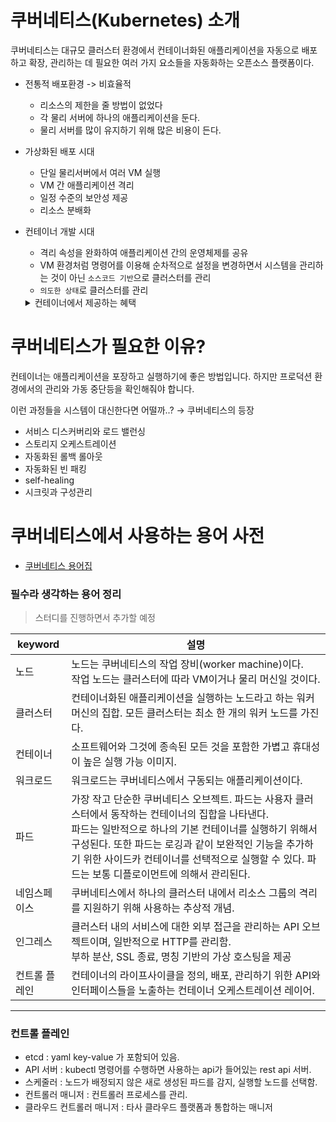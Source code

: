 # 쿠버네티스(Kubernetes) 소개

쿠버네티스는 대규모 클러스터 환경에서 컨테이너화된 애플리케이션을 자동으로 배포하고 확장, 관리하는 데 필요한 여러 가지 요소들을 자동화하는 오픈소스 플랫폼이다.

- 전통적 배포환경 -> 비효율적
  - 리소스의 제한을 줄 방법이 없었다
  - 각 물리 서버에 하나의 애플리케이션을 둔다.
  - 물리 서버를 많이 유지하기 위해 많은 비용이 든다.
  

- 가상화된 배포 시대
  - 단일 물리서버에서 여러 VM 실행
  - VM 간 애플리케이션 격리
  - 일정 수준의 보안성 제공
  - 리소스 분배화


- 컨테이너 개발 시대
  - 격리 속성을 완화하여 애플리케이션 간의 운영체제를 공유
  - VM 환경처럼 명령어를 이용해 순차적으로 설정을 변경하면서 시스템을 관리하는 것이 아닌 `소스코드 기반`으로 클러스터를 관리
  - `의도한 상태`로 클러스터를 관리
  <details>
    <summary>컨테이너에서 제공하는 혜택</summary>
    <ul>
    <li>기민한 애플리케이션 생성과 배포: VM 이미지를 사용하는 것에 비해 컨테이너 이미지 생성이 보다 쉽고 효율적임.</li>
    <li>지속적인 개발, 통합 및 배포: 안정적이고 주기적으로 컨테이너 이미지를 빌드해서 배포할 수 있고 (이미지의 불변성 덕에) 빠르고 효율적으로 롤백할 수 있다.</li>
    <li>개발과 운영의 관심사 분리: 배포 시점이 아닌 빌드/릴리스 시점에 애플리케이션 컨테이너 이미지를 만들기 때문에, 애플리케이션이 인프라스트럭처에서 분리된다.</li>
    <li>가시성(observability): OS 수준의 정보와 메트릭에 머무르지 않고, 애플리케이션의 헬스와 그 밖의 시그널을 볼 수 있다.</li>
    <li>개발, 테스팅 및 운영 환경에 걸친 일관성: 랩탑에서도 클라우드에서와 동일하게 구동된다.</li>
    <li>클라우드 및 OS 배포판 간 이식성: Ubuntu, RHEL, CoreOS, 온-프레미스, 주요 퍼블릭 클라우드와 어디에서든 구동된다.</li>
    <li>애플리케이션 중심 관리: 가상 하드웨어 상에서 OS를 실행하는 수준에서 논리적인 리소스를 사용하는 OS 상에서 애플리케이션을 실행하는 수준으로 추상화 수준이 높아진다.</li>
    <li>느슨하게 커플되고, 분산되고, 유연하며, 자유로운 마이크로서비스: 애플리케이션은 단일 목적의 머신에서 모놀리식 스택으로 구동되지 않고 보다 작고 독립적인 단위로 쪼개져서 동적으로 배포되고 관리될 수 있다.</li>
    <li>리소스 격리: 애플리케이션 성능을 예측할 수 있다.</li>
    <li>리소스 사용량: 고효율 고집적.</li>
    </ul>
  </details>


# 쿠버네티스가 필요한 이유?

컨테이너는 애플리케이션을 포장하고 실행하기에 좋은 방법입니다. 하지만 프로덕션 환경에서의 관리와 가동 중단등을 확인해줘야 합니다.

이런 과정들을 시스템이 대신한다면 어떨까..? → 쿠버네티스의 등장

- 서비스 디스커버리와 로드 밸런싱
- 스토리지 오케스트레이션
- 자동화된 롤백 롤아웃
- 자동화된 빈 패킹
- self-healing
- 시크릿과 구성관리


# 쿠버네티스에서 사용하는 용어 사전
- [쿠버네티스 용어집](https://kubernetes.io/ko/docs/reference/glossary/?all=true)
  
### 필수라 생각하는 용어 정리
> 스터디를 진행하면서 추가할 예정

| keyword | 설명                                                                                                                                                                                     |
|---------|----------------------------------------------------------------------------------------------------------------------------------------------------------------------------------------|
| 노드      | 노드는 쿠버네티스의 작업 장비(worker machine)이다.<br/>작업 노드는 클러스터에 따라 VM이거나 물리 머신일 것이다.                                                                                                              |
| 클러스터    | 컨테이너화된 애플리케이션을 실행하는 노드라고 하는 워커 머신의 집합. 모든 클러스터는 최소 한 개의 워커 노드를 가진다.                                                                                                                    |
| 컨테이너    | 소프트웨어와 그것에 종속된 모든 것을 포함한 가볍고 휴대성이 높은 실행 가능 이미지.                                                                                                                                        |
| 워크로드    | 워크로드는 쿠버네티스에서 구동되는 애플리케이션이다.                                                                                                                                                           |
| 파드      | 가장 작고 단순한 쿠버네티스 오브젝트. 파드는 사용자 클러스터에서 동작하는 컨테이너의 집합을 나타낸다.<br/>파드는 일반적으로 하나의 기본 컨테이너를 실행하기 위해서 구성된다. 또한 파드는 로깅과 같이 보완적인 기능을 추가하기 위한 사이드카 컨테이너를 선택적으로 실행할 수 있다. 파드는 보통 디플로이먼트에 의해서 관리된다. |
| 네임스페이스  | 쿠버네티스에서 하나의 클러스터 내에서 리소스 그룹의 격리를 지원하기 위해 사용하는 추상적 개념.                                                                                                                                  |
| 인그레스    | 클러스터 내의 서비스에 대한 외부 접근을 관리하는 API 오브젝트이며, 일반적으로 HTTP를 관리함. <br/>부하 분산, SSL 종료, 명칭 기반의 가상 호스팅을 제공                                                                                         |
| 컨트롤 플레인 | 컨테이너의 라이프사이클을 정의, 배포, 관리하기 위한 API와 인터페이스들을 노출하는 컨테이너 오케스트레이션 레이어.<br/>                                                                                                                 |

-----
### 컨트롤 플레인
- etcd : yaml key-value 가 포함되어 있음.
- API 서버 : kubectl 명령어를 수행하면 사용하는 api가 들어있는 rest api 서버.
- 스케줄러 : 노드가 배정되지 않은 새로 생성된 파드를 감지, 실행할 노드를 선택함.
- 컨트롤러 매니저 : 컨트롤러 프로세스를 관리.
- 클라우드 컨트롤러 매니저 : 타사 클라우드 플랫폼과 통합하는 매니저